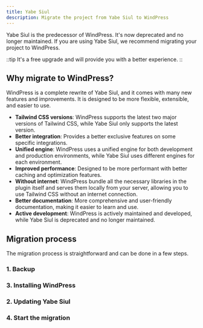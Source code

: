 ```yaml
---
title: Yabe Siul
description: Migrate the project from Yabe Siul to WindPress
---
```


Yabe Siul is the predecessor of WindPress. It's now deprecated and no longer maintained. If you are using Yabe Siul, we recommend migrating your project to WindPress.

::tip
It's a free upgrade and will provide you with a better experience.
::

## Why migrate to WindPress?

WindPress is a complete rewrite of Yabe Siul, and it comes with many new features and improvements. It is designed to be more flexible, extensible, and easier to use.

- **Tailwind CSS versions**: WindPress supports the latest two major versions of Tailwind CSS, while Yabe Siul only supports the latest version.
- **Better integration**: Provides a better exclusive features on some specific integrations.
- **Unified engine**: WindPress uses a unified engine for both development and production environments, while Yabe Siul uses different engines for each environment.
- **Improved performance**: Designed to be more performant with better caching and optimization features.
- **Without internet**: WindPress bundle all the necessary libraries in the plugin itself and serves them locally from your server, allowing you to use Tailwind CSS without an internet connection.
- **Better documentation**: More comprehensive and user-friendly documentation, making it easier to learn and use.
- **Active development**: WindPress is actively maintained and developed, while Yabe Siul is deprecated and no longer maintained.

## Migration process

The migration process is straightforward and can be done in a few steps.

### 1. Backup

### 3. Installing WindPress

### 2. Updating Yabe Siul

### 4. Start the migration

